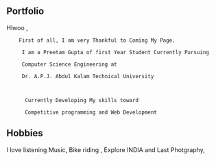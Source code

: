 ## Portfolio

  Hlwoo ,
          
 
        First of all, I am very Thankful to Coming My Page.
      
         I am a Preetam Gupta of first Year Student Currently Pursuing
                                           
         Computer Science Engineering at
                                                                              
         Dr. A.P.J. Abdul Kalam Technical University
                                                                                 
                
                
          Currently Developing My skills toward     
    
          Competitive programming and Web Development


## Hobbies

 I love listening Music,
 Bike riding ,
 Explore INDIA and Last
 Photgraphy,

